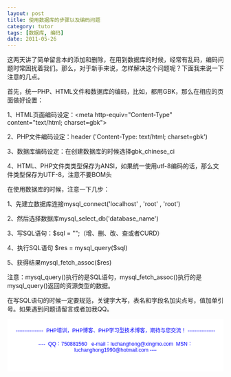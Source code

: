 ```yaml
---
layout: post
title: 使用数据库的步骤以及编码问题
category: tutor
tags: [数据库, 编码]
date: 2011-05-26
---
```

<p>这两天讲了简单留言本的添加和删除，在用到数据库的时候，经常有乱码，编码问题时常困扰着我们。那么，对于新手来说，怎样解决这个问题呢？下面我来说一下注意的几点。</p>
<p>首先，统一PHP、HTML文件和数据库的编码，比如，都用GBK，那么在相应的页面做好设置：</p>
<p>1、HTML页面编码设定：&lt;meta http-equiv=&quot;Content-Type&quot; content=&quot;text/html; charset=gbk&quot;&gt;</p>
<p>2、PHP文件编码设定：header ('Content-Type: text/html; charset=gbk')</p>
<p>3、数据库编码设定：在创建数据库的时候选择gbk_chinese_ci</p>
<p>4、HTML、PHP文件类类型保存为ANSI，如果统一使用utf-8编码的话，那么文件类型保存为UTF-8，注意不要BOM头</p>
<p>在使用数据库的时候，注意一下几步：</p>
<p>1、先建立数据库连接mysql_connect('localhost' , 'root' , 'root')</p>
<p>2、然后选择数据库mysql_select_db('database_name')</p>
<p>3、写SQL语句：$sql = &quot;&quot;;（增、删、改、查或者CURD）</p>
<p>4、执行SQL语句 $res = mysql_query($sql)</p>
<p>5、获得结果mysql_fetch_assoc($res)</p>
<p>注意：mysql_query()执行的是SQL语句，mysql_fetch_assoc()执行的是mysql_query()返回的资源类型的数据。</p>
<p>在写SQL语句的时候一定要规范，关键字大写，表名和字段名加尖点号，值加单引号。如果遇到问题请留言或者加我QQ。</p>
<div style="background-color: rgb(255, 255, 255); padding-top: 5px; padding-right: 5px; padding-bottom: 5px; padding-left: 5px; margin-top: 0px; margin-right: 0px; margin-bottom: 0px; margin-left: 0px; font-family: Arial, Verdana, sans-serif; font-size: 12px; ">
<p style="text-align: center;"><span style="color: rgb(0, 0, 255);">----------------&nbsp; PHP培训，PHP博客、PHP学习型技术博客，期待与您交流！ ----------------<br />
<br />
----&nbsp; QQ：750881560&nbsp;&nbsp; e-mail：luchanghong@xingmo.com&nbsp; MSN：luchanghong1990@hotmail.com ----</span></p>
<p style="text-align: center;">&nbsp;</p>
</div>
